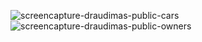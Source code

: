 
![screencapture-draudimas-public-cars](https://user-images.githubusercontent.com/107833251/206167342-5bcf3a3f-f6b7-4761-82f0-149e369d282a.png)
![screencapture-draudimas-public-owners](https://user-images.githubusercontent.com/107833251/206167628-e1d2dbc1-b423-49f8-8319-5578226e1405.png)

